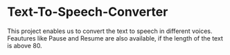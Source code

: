 # Text-To-Speech-Converter
This project enables us to convert the text to speech in different voices. Feautures like Pause and Resume are also available, if the length of the text is above 80.
